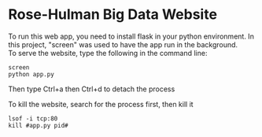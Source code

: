 # Rose-Hulman Big Data Website

To run this web app, you need to install flask in your python environment. In this project, "screen" was used to have the app run in the background.  
To serve the website, type the following in the command line:
```
screen
python app.py
```
Then type Ctrl+a then Ctrl+d to detach the process

To kill the website, search for the process first, then kill it
```
lsof -i tcp:80
kill #app.py pid#
```
